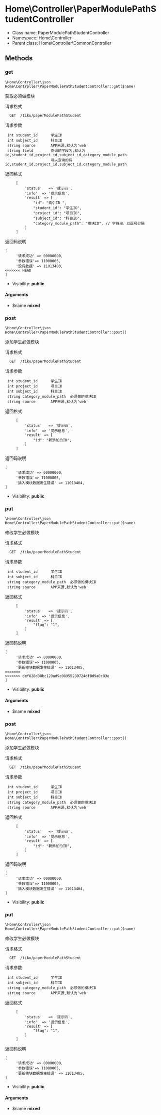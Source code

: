Home\Controller\PaperModulePathStudentController
===============






* Class name: PaperModulePathStudentController
* Namespace: Home\Controller
* Parent class: Home\Controller\CommonController







Methods
-------


### get

    \Home\Controller\json Home\Controller\PaperModulePathStudentController::get($name)

获取必须做模块

请求格式
```
  GET  /tiku/paperModulePathStudent
```

请求参数
```
 int student_id      学生ID
 int subject_id      科目ID
 string source       APP来源,默认为'web'
 string field        查询的字段名,默认为id,student_id,project_id,subject_id,category_module_path
                     可以查询的有id,student_id,project_id,subject_id,category_module_path
```

返回格式
```
     [
         'status'   => '提示码',
         'info'  => '提示信息',
         'result' => [
             "id": "索引ID ",
             "student_id": "学生ID",
             "project_id": "项目ID",
             "subject_id": "科目ID",
             "category_module_path": "模块ID", // 字符串，以逗号分隔
         ]
     ]
```

返回码说明
```
[
     '请求成功' => 00000000,
     '参数错误'=> 11000005,
     '没有数据' => 11013403,
<<<<<<< HEAD
]
```

* Visibility: **public**


#### Arguments
* $name **mixed**



### post

    \Home\Controller\json Home\Controller\PaperModulePathStudentController::post()

添加学生必做模块

请求格式
```
  GET  /tiku/paperModulePathStudent
```

请求参数
```
 int student_id      学生ID
 int project_id      项目ID
 int subject_id      科目ID
 string category_module_path  必须做的模块ID
 string source       APP来源,默认为'web'
```

返回格式
```
     [
         'status'   => '提示码',
         'info'  => '提示信息',
         'result' => [
             "id": "新添加的ID",
         ]
     ]
```

返回码说明
```
[
     '请求成功' => 00000000,
     '参数错误'=> 11000005,
     '插入模块数据发生错误' => 11013404,
]
```

* Visibility: **public**




### put

    \Home\Controller\json Home\Controller\PaperModulePathStudentController::put($name)

修改学生必做模块

请求格式
```
  GET  /tiku/paperModulePathStudent
```

请求参数
```
 int student_id      学生ID
 int subject_id      科目ID
 string category_module_path  必须做的模块ID
 string source       APP来源,默认为'web'
```

返回格式
```
     [
         'status'   => '提示码',
         'info'  => '提示信息',
         'result' => [
             "flag": "1",
         ]
     ]
```

返回码说明
```
[
     '请求成功' => 00000000,
     '参数错误'=> 11000005,
     '更新模块数据发生错误' => 11013405,
=======
>>>>>>> def828d38bc120ad9e08955289724df8d9a0c83e
]
```

* Visibility: **public**


#### Arguments
* $name **mixed**



### post

    \Home\Controller\json Home\Controller\PaperModulePathStudentController::post()

添加学生必做模块

请求格式
```
  GET  /tiku/paperModulePathStudent
```

请求参数
```
 int student_id      学生ID
 int project_id      项目ID
 int subject_id      科目ID
 string category_module_path  必须做的模块ID
 string source       APP来源,默认为'web'
```

返回格式
```
     [
         'status'   => '提示码',
         'info'  => '提示信息',
         'result' => [
             "id": "新添加的ID",
         ]
     ]
```

返回码说明
```
[
     '请求成功' => 00000000,
     '参数错误'=> 11000005,
     '插入模块数据发生错误' => 11013404,
]
```

* Visibility: **public**




### put

    \Home\Controller\json Home\Controller\PaperModulePathStudentController::put($name)

修改学生必做模块

请求格式
```
  GET  /tiku/paperModulePathStudent
```

请求参数
```
 int student_id      学生ID
 int subject_id      科目ID
 string category_module_path  必须做的模块ID
 string source       APP来源,默认为'web'
```

返回格式
```
     [
         'status'   => '提示码',
         'info'  => '提示信息',
         'result' => [
             "flag": "1",
         ]
     ]
```

返回码说明
```
[
     '请求成功' => 00000000,
     '参数错误'=> 11000005,
     '更新模块数据发生错误' => 11013405,
]
```

* Visibility: **public**


#### Arguments
* $name **mixed**


